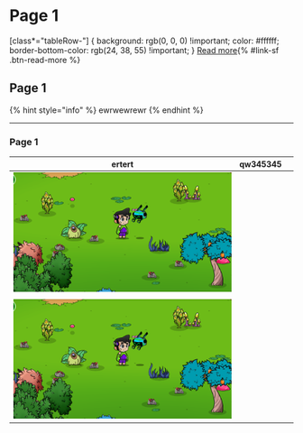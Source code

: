 # Page 1

\[class\*="tableRow-"] { background: rgb(0, 0, 0) !important; color: #ffffff; border-bottom-color: rgb(24, 38, 55) !important; } [Read more](http://www.stackoverflow.com)\{% #link-sf .btn-read-more %\}

## Page 1

{% hint style="info" %}
ewrwewrewr
{% endhint %}

***

### Page 1

<table><thead><tr><th>ertert</th><th>qw345345</th><th data-hidden></th></tr></thead><tbody><tr><td><img src=".gitbook/assets/Captura de pantalla 2022-10-18 112614.png" alt=""></td><td></td><td></td></tr><tr><td></td><td></td><td></td></tr><tr><td><img src=".gitbook/assets/Captura de pantalla 2022-10-18 112614.png" alt=""></td><td></td><td></td></tr></tbody></table>

<img src=".gitbook/assets/file.drawing.svg" alt="" class="gitbook-drawing">
